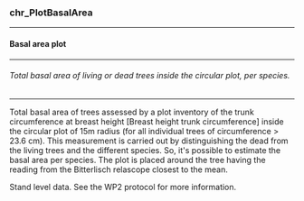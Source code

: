 ### chr_PlotBasalArea



------
#### Basal area plot



------
###### Total basal area of living or dead trees inside the circular plot, per species.



------
Total basal area of trees assessed by a plot inventory of the trunk circumference at breast height [Breast height trunk circumference] inside the circular plot of 15m radius (for all individual trees of circumference > 23.6 cm). This measurement is carried out by distinguishing the dead from the living trees and the different species. So, it's possible to estimate the basal area per species. The plot is placed around the tree having the reading from the Bitterlisch relascope closest to the mean.

Stand level data.
See the WP2 protocol for more information.